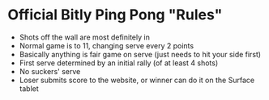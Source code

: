 # Official Bitly Ping Pong "Rules"

* Shots off the wall are most definitely in
* Normal game is to 11, changing serve every 2 points
* Basically anything is fair game on serve (just needs to hit your side first)
* First serve determined by an initial rally (of at least 4 shots)
* No suckers' serve
* Loser submits score to the website, or winner can do it on the Surface tablet
